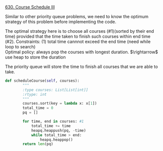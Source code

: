 [630. Course Schedule III](https://leetcode.com/problems/course-schedule-iii/)

Similar to other priority queue problems, we need to know the optimum strategy of this problem before implementing the code.

The optimal strategy here is to choose all courses (#1)(sorted by their end time) provided that the time taken to finish such courses within end time (#2).
Constraints: (1) total time cannnot exceed the end time (need while loop to search)   
Optimal policy: always pop the courses with longest duration. $\rightarrow\$ use heap to store the duration

The priority queue will store the time to finish all courses that we are able to take. 


```python
def scheduleCourse(self, courses):
        """
        :type courses: List[List[int]]
        :rtype: int
        """
        courses.sort(key = lambda x: x[1])
        total_time = 0
        pq = []

        for time, end in courses: #1
            total_time += time
            heapq.heappush(pq, -time)
            while total_time > end:
                heapq.heappop()
        return len(pq)
```

